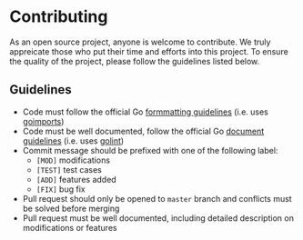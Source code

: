 # Contributing

As an open source project, anyone is welcome to contribute. We truly appreicate those who put their time and efforts into this project. To ensure the quality of the project, please follow the guidelines listed below.

## Guidelines

* Code must follow the official Go [formmatting guidelines](https://golang.org/doc/effective_go.html#formatting) (i.e. uses [goimports](https://godoc.org/golang.org/x/tools/cmd/goimports))
* Code must be well documented, follow the official Go [document guidelines](https://golang.org/doc/effective_go.html#commentary) (i.e. uses [golint](https://github.com/golang/lint))
* Commit message should be prefixed with one of the following label:
    * `[MOD]` modifications
    * `[TEST]` test cases
    * `[ADD]`  features added
    * `[FIX]`  bug fix 
* Pull request should only be opened to `master` branch and conflicts must be solved before merging
* Pull request must be well documented, including detailed description on modifications or features
